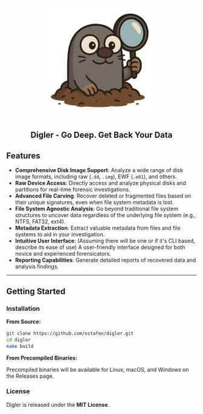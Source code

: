 <p align="center">
<img alt="Digler Logo" src="assets/logo.png" width="300px">
</p>
<h2 align="center">Digler - Go Deep. Get Back Your Data</h2>

## Features

* **Comprehensive Disk Image Support**: Analyze a wide range of disk image formats, including raw (`.dd`, `.img`), EWF (`.e01`), and others.
* **Raw Device Access**: Directly access and analyze physical disks and partitions for real-time forensic investigations.
* **Advanced File Carving**: Recover deleted or fragmented files based on their unique signatures, even when file system metadata is lost.
* **File System Agnostic Analysis**: Go beyond traditional file system structures to uncover data regardless of the underlying file system (e.g., NTFS, FAT32, ext4).
* **Metadata Extraction**: Extract valuable metadata from files and file systems to aid in your investigation.
* **Intuitive User Interface**: (Assuming there will be one or if it's CLI based, describe its ease of use) A user-friendly interface designed for both novice and experienced forensicators.
* **Reporting Capabilities**: Generate detailed reports of recovered data and analysis findings.


---

## Getting Started

### Installation

**From Source:**

```bash
git clone https://github.com/ostafen/digler.git
cd digler
make build
```

**From Precompiled Binaries:**

Precompiled binaries will be available for Linux, macOS, and Windows on the Releases page.

### License

Digler is released under the **MIT License**.